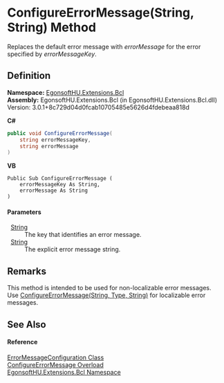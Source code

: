 # ConfigureErrorMessage(String, String) Method


Replaces the default error message with *errorMessage* for the error specified by *errorMessageKey*.



## Definition
**Namespace:** <a href="N_EgonsoftHU_Extensions_Bcl.md">EgonsoftHU.Extensions.Bcl</a>  
**Assembly:** EgonsoftHU.Extensions.Bcl (in EgonsoftHU.Extensions.Bcl.dll) Version: 3.0.1+8c729d04d0fcab10705485e5626d4fdebeaa818d

**C#**
``` C#
public void ConfigureErrorMessage(
	string errorMessageKey,
	string errorMessage
)
```
**VB**
``` VB
Public Sub ConfigureErrorMessage ( 
	errorMessageKey As String,
	errorMessage As String
)
```



#### Parameters
<dl><dt>  <a href="https://learn.microsoft.com/dotnet/api/system.string" target="_blank" rel="noopener noreferrer">String</a></dt><dd>The key that identifies an error message.</dd><dt>  <a href="https://learn.microsoft.com/dotnet/api/system.string" target="_blank" rel="noopener noreferrer">String</a></dt><dd>The explicit error message string.</dd></dl>

## Remarks
This method is intended to be used for non-localizable error messages.  
 Use <a href="M_EgonsoftHU_Extensions_Bcl_ErrorMessageConfiguration_ConfigureErrorMessage_1.md">ConfigureErrorMessage(String, Type, String)</a> for localizable error messages.

## See Also


#### Reference
<a href="T_EgonsoftHU_Extensions_Bcl_ErrorMessageConfiguration.md">ErrorMessageConfiguration Class</a>  
<a href="Overload_EgonsoftHU_Extensions_Bcl_ErrorMessageConfiguration_ConfigureErrorMessage.md">ConfigureErrorMessage Overload</a>  
<a href="N_EgonsoftHU_Extensions_Bcl.md">EgonsoftHU.Extensions.Bcl Namespace</a>  

